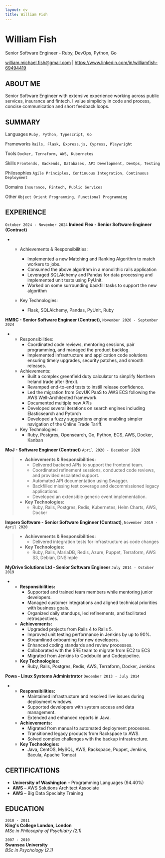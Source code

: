 ```yaml
---
layout: cv
title: William Fish
---
```


# William Fish
Senior Software Engineer - Ruby, DevOps, Python, Go 

<div id="webaddress">
  <a href="mailto:william.michael.fish@gmail.com">william.michael.fish@gmail.com</a> |
  <a href="https://www.linkedin.com/in/williamfish-69494419">https://www.linkedin.com/in/williamfish-69494419</a>
</div>

## ABOUT ME

Senior Software Engineer with extensive experience working across public services, insurance and fintech. I value simplicity in code and process, concise communication and short feedback loops.

## SUMMARY

Languages
`Ruby, Python, Typescript, Go`

Frameworks
`Rails, Flask, Express.js, Cypress, Playwright`

Tools
`Docker, Terraform, AWS, Kubernetes`

Skills
`Frontends, Backends, Databases, API Development, DevOps, Testing`

Philosophies
`Agile Principles, Continuous Integration, Continuous Deployment`

Domains
`Insurance, Fintech, Public Services`

Other
`Object Orient Programming, Functional Programming`

## EXPERIENCE

`October 2024 - November 2024`
**Indeed Flex - Senior Software Engineer (Contract)**

- 
    - Achievements & Responsibilities:
      - Implemented a new Matching and Ranking Algorithm to match workers to jobs.
      - Consumed the above algorithm in a monolithic rails application
      - Leveraged SQLAlchemy and Pandas for data processing and implemented unit tests using PyUnit.
      - Worked on some surrounding backfill tasks to support the new algorithm

    - Key Technologies:
      - Flask, SQLAlchemy, Pandas, PyUnit, Ruby

**HMRC - Senior Software Engineer (Contract)**, 
`November 2020 - September 2024`  

- 
    - Responsibilities:
      - Coordinated code reviews, mentoring sessions, pair programming, and managed the product backlog.
      - Implemented infrastructure and application code solutions ensuring timely upgrades, security patches, and smooth releases.
    - Achievements:
      - Built a complex greenfield duty calculator to simplify Northern Ireland trade after Brexit.
      - Revamped end-to-end tests to instill release confidence.
      - Led the migration from GovUK PaaS to AWS ECS following the AWS Well-Architected framework.
      - Documented multiple new APIs
      - Developed several iterations on search engines including Elasticsearch and Pytorch
      - Developed a fuzzy suggestions engine enabling simpler navigation of the Online Trade Tariff.
    - Key Technologies:
      - Ruby, Postgres, Opensearch, Go, Python, ECS, AWS, Docker, Kanban

**MoJ - Software Engineer (Contract)**
`April 2020 - December 2020`  

>
>    - **Achievements & Responsibilities:**
>      - Delivered backend APIs to support the frontend team.
>      - Coordinated refinement sessions, conducted code reviews, and provided escalated support.
>      - Automated API documentation using Swagger.
>      - Backfilled missing test coverage and decommissioned legacy applications.
>      - Developed an extensible generic event implementation.
>    - **Key Technologies:**
>      - Ruby, Rails, Postgres, Redis, Kubernetes, Helm Charts, AWS, Docker

**Impero Software - Senior Software Engineer (Contract)**, 
`November 2019 - April 2020`  

> 
>   - **Achievements & Responsibilities:**
>     - Delivered integration tests for infrastructure as code changes
>   - **Key Technologies:**
>     - Ruby, Rails, MariaDB, Redis, Azure, Puppet, Terraform, AWS S3, Debian, DNSimple

**MyDrive Solutions Ltd - Senior Software Engineer**
`July 2014 - October 2019`  

- 
    - **Responsibilities:**
      - Supported and trained team members while mentoring junior developers.
      - Managed customer integrations and aligned technical priorities with business goals.
      - Organized daily standups, led refinements, and facilitated retrospectives.
    - **Achievements:**
      - Upgraded projects from Rails 4 to Rails 5.
      - Improved unit testing performance in Jenkins by up to 90%.
      - Streamlined onboarding for new developers.
      - Enhanced coding standards and review processes.
      - Collaborated with the SRE team to migrate from EC2 to ECS
      - Migrated from Jenkins to Codebuild and Codepipeline.
    - **Key Technologies:**
      - Ruby, Rails, Postgres, Redis, AWS, Terraform, Docker, Jenkins

**Powa - Linux Systems Administrator**
`December 2013 - July 2014`  

- 
    - **Responsibilities:**
      - Maintained infrastructure and resolved live issues during deployment windows.
      - Supported developers with system access and data management.
      - Extended and enhanced reports in Java.
    - **Achievements:**
      - Migrated from manual to automated deployment processes.
      - Transitioned legacy products from Rackspace to AWS.
      - Solved complex challenges with the backup infrastructure.
    - **Key Technologies:**
      - Java, CentOS, MySQL, AWS, Rackspace, Puppet, Jenkins, Bacula, Apache Tomcat

## CERTIFICATIONS

- **University of Washington** – Programming Languages (94.40%)
- **AWS** – AWS Solutions Architect Associate
- **AWS** – Big Data Specialty Training

## EDUCATION

`2010 - 2011`  
**King's College London, London**  
*MSc in Philosophy of Psychiatry (2.1)*

`2007 - 2010`  
**Swansea University**  
*BSc in Psychology (2.1)*

